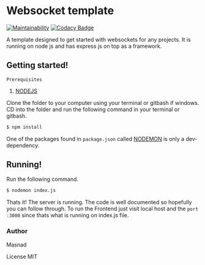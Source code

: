 # Websocket template

[![Maintainability](https://api.codeclimate.com/v1/badges/3b91dfda792033d26a22/maintainability)](https://codeclimate.com/github/nihitx/websocket-socket-io-node-template/maintainability) [![Codacy Badge](https://api.codacy.com/project/badge/Grade/f9a6c611499c42798164340de61f9b93)](https://www.codacy.com/app/nihitx/websocket-socket-io-node-template?utm_source=github.com&amp;utm_medium=referral&amp;utm_content=nihitx/websocket-socket-io-node-template&amp;utm_campaign=Badge_Grade)

A template designed to get started with websockets for any projects. It is running on node js and has express js on top as a framework.
## Getting started!
`Prerequisites`
1) [NODEJS](https://nodejs.org/en/)

Clone the folder to your computer using your terminal or gitbash if windows.
CD into the folder and run the following command in your terminal or gitbash.
```sh
$ npm install
```

One of the packages found in `package.json` called [NODEMON](https://nodemon.io/) is only a dev-dependency.


## Running!
Run the following command.
```sh
$ nodemon index.js
```
Thats it! The server is running. The code is well documented so hopefully you can follow through. To run the Frontend just visit local host and the `port :3000` since thats what is running on index.js file.

### Author
Masnad

License
MIT
